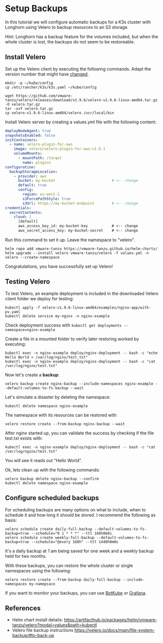# Setup Backups
In this tutorial we will configure automatic backups for a K3s cluster with Longhorn using Velero to backup resources to an S3 storage.

Hint: Longhorn has a backup feature for the volumes included, but when the whole cluster is lost, the backups do not seem to be restoreable.

## Install Velero

Set up the Velero client by executing the following commands. Adapt the version number that might have [changed](https://github.com/vmware-tanzu/velero/releases).

```
mkdir -p ~/kube/config
cp /etc/rancher/k3s/k3s.yaml ~/kube/config

wget https://github.com/vmware-tanzu/velero/releases/download/v1.9.6/velero-v1.9.6-linux-amd64.tar.gz -O velero.tar.gz
tar -xvf velero.tar.gz
cp velero-v1.9.6-linux-amd64/velero /usr/local/bin
```

Install Velero server by creating a values.yml file with the following content:

```yaml
deployNodeAgent: true
snapshotsEnabled: false
initContainers:
  - name: velero-plugin-for-aws
    image: velero/velero-plugin-for-aws:v1.6.1
    volumeMounts:
      - mountPath: /target
        name: plugins
configuration:
  backupStorageLocation:
    - provider: aws
      bucket: my-bucket                          # <-- change
      default: true
      config:
        region: eu-west-1
        s3ForcePathStyle: true
        s3Url: https://my-bucket-endpoint        # <-- change
credentials:
  secretContents:
    cloud: |
      [default]
      aws_access_key_id: my-bucket-key           # <-- change
      aws_secret_access_key: my-bucket-secret    # <-- change
```

Run this command to set it up. Leave the namespace to "velero".
```
helm repo add vmware-tanzu https://vmware-tanzu.github.io/helm-charts/
helm upgrade --install velero vmware-tanzu/velero -f values.yml -n velero --create-namespace
```

Congratulations, you have successfully set up Velero!

## Testing Velero

To test Velero, an example deployment is included in the downloaded Velero client folder we deploy for testing:

```
kubectl apply -f velero-v1.9.6-linux-amd64/examples/nginx-app/with-pv.yaml
kubectl delete service my-nginx -n nginx-example
```

Check deployment success with ```kubectl get deployments --namespace=nginx-example```

Create a file in a mounted folder to verify later restoring worked by executing:
```
kubectl exec -n nginx-example deploy/nginx-deployment -- bash -c "echo Hello World > /var/log/nginx/test.txt"
kubectl exec -n nginx-example deploy/nginx-deployment -- bash -c "cat /var/log/nginx/test.txt"
```

Now let's create a **backup**:
```
velero backup create nginx-backup --include-namespaces nginx-example --default-volumes-to-fs-backup --wait
```

Let's simulate a disaster by deleting the namespace: 
```
kubectl delete namespace nginx-example
```

The namespace with its resources can be restored with
```
velero restore create --from-backup nginx-backup --wait
```

After nginx started up, you can validate the success by checking if the file test.txt exists with:
```
kubectl exec -n nginx-example deploy/nginx-deployment -- bash -c "cat /var/log/nginx/test.txt"
```
You will see it reads out "Hello World".

Ok, lets clean up with the following commands:
```
velero backup delete nginx-backup --confirm
kubectl delete namespace nginx-example
```

## Configure scheduled backups
For scheduling backups are many options on what to include, when to schedule it and how long it should be stored. 
I recommend the following as basis:
```
velero schedule create daily-full-backup --default-volumes-to-fs-backup=true --schedule="0 1 * * *" --ttl 168h0m0s
velero schedule create weekly-full-backup --default-volumes-to-fs-backup=true --schedule="@every 168h" --ttl 1440h0m0s
```
It's a daily backup at 1 am being saved for one week and a weekly backup held for two months.

With these backups, you can restore the whole cluster or single namespaces using the following:
```
velero restore create --from-backup daily-full-backup --include-namespaces my-namepsace
```

If you want to monitor your backups, you can use [BotKube](https://docs.botkube.io) or [Grafana](https://www.qloudx.com/monitoring-velero-kubernetes-backups-automated-alerting-for-backup-failures/).

## References
* Helm chart install details: https://artifacthub.io/packages/helm/vmware-tanzu/velero?modal=values&path=kubectl
* Velero file backup instructions https://velero.io/docs/main/file-system-backup/#to-back-up
